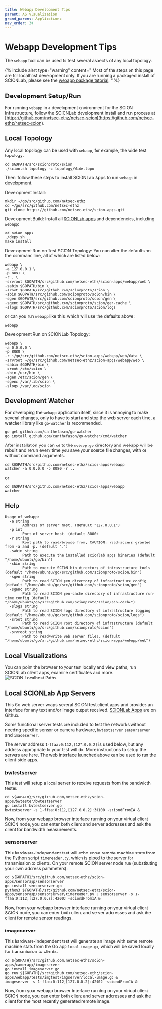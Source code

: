 ```yaml
---
title: Webapp Development Tips
parent: AS Visualization
grand_parent: Applications
nav_order: 30
---
```


# Webapp Development Tips

The `webapp` tool can be used to test several aspects of any local topology.

{% include alert type="warning" content="
Most of the steps on this page are for localhost development only. If you are running a packaged install of SCIONLab, please see the [webapp package tutorial](../as_visualization/webapp.md).
" %}

## Development Setup/Run
For running `webapp` in a development environment for the SCION Infrastructure, follow the SCIONLab development install and run process at [https://github.com/netsec-ethz/netsec-scion](https://github.com/netsec-ethz/netsec-scion).

## Local Topology
Any local topology can be used with `webapp`, for example, the wide test topology:
```shell
cd $GOPATH/src/scionproto/scion
./scion.sh topology -c topology/Wide.topo
```

Then, follow these steps to install SCIONLab Apps to run `webapp` in development.

Development Install:
```shell
mkdir ~/go/src/github.com/netsec-ethz
cd ~/go/src/github.com/netsec-ethz
git clone https://github.com/netsec-ethz/scion-apps.git
```

Development Build:
Install all [SCIONLab apps](https://github.com/netsec-ethz/scion-apps) and dependencies, including `webapp`:
```shell
cd scion-apps
./deps.sh
make install
```

Development Run on Test SCION Topology:
You can alter the defaults on the command line, all of which are listed below:
```shell
webapp \
-a 127.0.0.1 \
-p 8081 \
-r . \
-srvroot $GOPATH/src/github.com/netsec-ethz/scion-apps/webapp/web \
-sabin $GOPATH/bin \
-sroot $GOPATH/src/github.com/scionproto/scion \
-sbin $GOPATH/src/github.com/scionproto/scion/bin \
-sgen $GOPATH/src/github.com/scionproto/scion/gen \
-sgenc $GOPATH/src/github.com/scionproto/scion/gen-cache \
-slogs $GOPATH/src/github.com/scionproto/scion/logs
```
or can you run `webapp` like this, which will use the defaults above:
```shell
webapp
```

Development Run on SCIONLab Topology:
```shell
webapp \
-a 0.0.0.0 \
-p 8080 \
-r ~/go/src/github.com/netsec-ethz/scion-apps/webapp/web/data \
-srvroot ~/go/src/github.com/netsec-ethz/scion-apps/webapp/web \
-sabin $GOPATH/bin \
-sroot /etc/scion \
-sbin /usr/bin \
-sgen /etc/scion/gen \
-sgenc /var/lib/scion \
-slogs /var/log/scion
```

## Development Watcher
For developing the `webapp` application itself, since it is annoying to make several changes, only to have to start and stop the web server each time, a watcher library like `go-watcher` is recommended.
```shell
go get github.com/canthefason/go-watcher
go install github.com/canthefason/go-watcher/cmd/watcher
```

After installation you can `cd` to the `webapp.go` directory and webapp will be rebuilt and rerun every time you save your source file changes, with or without command arguments.

```shell
cd $GOPATH/src/github.com/netsec-ethz/scion-apps/webapp
watcher -a 0.0.0.0 -p 8080 -r ..
```
or
```shell
cd $GOPATH/src/github.com/netsec-ethz/scion-apps/webapp
watcher
```

## Help
```
Usage of webapp:
  -a string
        Address of server host. (default "127.0.0.1")
  -p int
        Port of server host. (default 8000)
  -r string
        Root path to read/browse from, CAUTION: read-access granted from -a and -p. (default ".")
  -sabin string
        Path to execute the installed scionlab apps binaries (default "/home/ubuntu/go/bin")
  -sbin string
        Path to execute SCION bin directory of infrastructure tools (default "/home/ubuntu/go/src/github.com/scionproto/scion/bin")
  -sgen string
        Path to read SCION gen directory of infrastructure config (default "/home/ubuntu/go/src/github.com/scionproto/scion/gen")
  -sgenc string
        Path to read SCION gen-cache directory of infrastructure run-time config (default "/home/ubuntu/go/src/github.com/scionproto/scion/gen-cache")
  -slogs string
        Path to read SCION logs directory of infrastructure logging (default "/home/ubuntu/go/src/github.com/scionproto/scion/logs")
  -sroot string
        Path to read SCION root directory of infrastructure (default "/home/ubuntu/go/src/github.com/scionproto/scion")
  -srvroot string
        Path to read/write web server files. (default "/home/ubuntu/go/src/github.com/netsec-ethz/scion-apps/webapp/web")
```

## Local Visualizations
You can point the browser to your test locally and view paths, run SCIONLab client apps, examine certificates and more.
![SCION Localhost Paths](../images/scion_viz.png?raw=true "SCION Localhost Paths")

## Local SCIONLab App Servers
This Go web server wraps several SCION test client apps and provides an interface for any text and/or image output received. [SCIONLab Apps](http://github.com/netsec-ethz/scion-apps) are on Github.

Some functional server tests are included to test the networks without needing specific sensor or camera hardware, `bwtestserver` `sensorserver` and `imageserver`.

The server address `1-ffaa:0:112,[127.0.0.2]` is used below, but any address appropriate to your test will do. More instructions to setup the servers are [here](https://github.com/perrig/SCIONLab/blob/master/README.md). The web interface launched above can be used to run the client-side apps.

### bwtestserver
This test will setup a local server to receive requests from the bandwidth tester.
```shell
cd ${GOPATH}/src/github.com/netsec-ethz/scion-apps/bwtester/bwtestserver
go install bwtestserver.go
bwtestserver -s 1-ffaa:0:112,[127.0.0.2]:30100 -sciondFromIA &
```
Now, from your webapp browser interface running on your virtual client SCION node, you can enter both client and server addresses and ask the client for bandwidth measurements.

### sensorserver
This hardware-independent test will echo some remote machine stats from the Python script `timereader.py`, which is piped to the server for transmission to clients. On your remote SCION server node run (substituting your own address parameters):
```shell
cd ${GOPATH}/src/github.com/netsec-ethz/scion-apps/sensorapp/sensorserver
go install sensorserver.go
python3 ${GOPATH}/src/github.com/netsec-ethz/scion-apps/sensorapp/sensorserver/timereader.py | sensorserver -s 1-ffaa:0:112,[127.0.0.2]:42003 -sciondFromIA &
```
Now, from your webapp browser interface running on your virtual client SCION node, you can enter both client and server addresses and ask the client for remote sensor readings.

### imageserver
This hardware-independent test will generate an image with some remote machine stats from the Go app `local-image.go`, which will be saved locally for transmission to clients.
```shell
cd ${GOPATH}/src/github.com/netsec-ethz/scion-apps/camerapp/imageserver
go install imageserver.go
go run ${GOPATH}/src/github.com/netsec-ethz/scion-apps/webapp/tests/imgtest/imgserver/local-image.go &
imageserver -s 1-ffaa:0:112,[127.0.0.2]:42002 -sciondFromIA &
```
Now, from your webapp browser interface running on your virtual client SCION node, you can enter both client and server addresses and ask the client for the most recently generated remote image.
